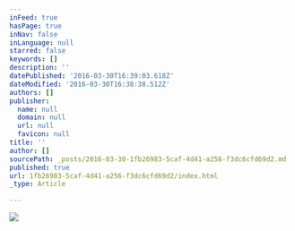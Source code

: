 ```yaml
---
inFeed: true
hasPage: true
inNav: false
inLanguage: null
starred: false
keywords: []
description: ''
datePublished: '2016-03-30T16:39:03.618Z'
dateModified: '2016-03-30T16:38:38.512Z'
authors: []
publisher:
  name: null
  domain: null
  url: null
  favicon: null
title: ''
author: []
sourcePath: _posts/2016-03-30-1fb26983-5caf-4d41-a256-f3dc6cfd69d2.md
published: true
url: 1fb26983-5caf-4d41-a256-f3dc6cfd69d2/index.html
_type: Article

---
```

![](https://the-grid-user-content.s3-us-west-2.amazonaws.com/bf300828-505e-4973-8c15-b39e7f5f1ddd.jpg)